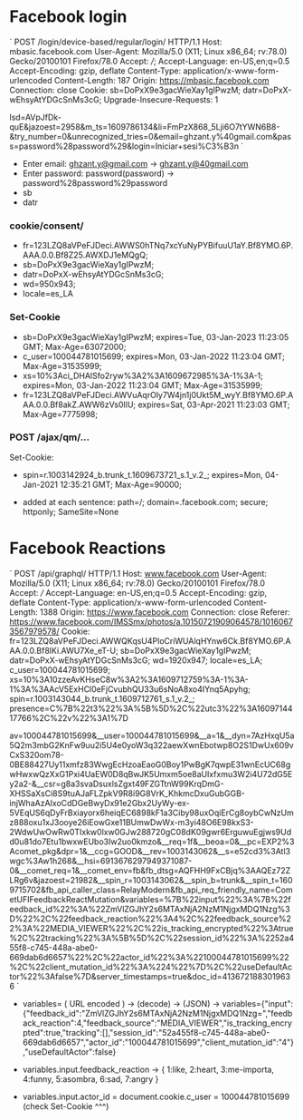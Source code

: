 # Facebook login

`
POST /login/device-based/regular/login/ HTTP/1.1
Host: mbasic.facebook.com
User-Agent: Mozilla/5.0 (X11; Linux x86_64; rv:78.0) Gecko/20100101 Firefox/78.0
Accept: */*;
Accept-Language: en-US,en;q=0.5
Accept-Encoding: gzip, deflate
Content-Type: application/x-www-form-urlencoded
Content-Length: 187
Origin: https://mbasic.facebook.com
Connection: close
Cookie: sb=DoPxX9e3gacWieXay1gIPwzM; datr=DoPxX-wEhsyAtYDGcSnMs3cG;
Upgrade-Insecure-Requests: 1

lsd=AVpJfDk-quE&jazoest=2958&m_ts=1609786134&li=FmPzX868_5Lji6O7tYWN6B8-&try_number=0&unrecognized_tries=0&email=ghzant.y%40gmail.com&pass=password%28password%29&login=Iniciar+sesi%C3%B3n
`

* Enter email: ghzant.y@gmail.com -> ghzant.y@40gmail.com
* Enter password: password(password) -> password%28password%29password
* sb
* datr

### cookie/consent/
* fr=123LZQ8aVPeFJDeci.AWWS0hTNq7xcYuNyPYBifuuU1aY.Bf8YMO.6P.AAA.0.0.Bf8Z25.AWXDJ1eMQgQ;
* sb=DoPxX9e3gacWieXay1gIPwzM;
* datr=DoPxX-wEhsyAtYDGcSnMs3cG;
* wd=950x943;
* locale=es_LA

### Set-Cookie
* sb=DoPxX9e3gacWieXay1gIPwzM; expires=Tue, 03-Jan-2023 11:23:05 GMT; Max-Age=63072000; 
* c_user=100044781015699; expires=Mon, 03-Jan-2022 11:23:04 GMT; Max-Age=31535999; 
* xs=10%3Aci_DHAlSfo2ryw%3A2%3A1609672985%3A-1%3A-1; expires=Mon, 03-Jan-2022 11:23:04 GMT; Max-Age=31535999; 
* fr=123LZQ8aVPeFJDeci.AWVuAqrOly7W4jn1j0Ukt5M_wyY.Bf8YMO.6P.AAA.0.0.Bf8akZ.AWW6zVs0IlU; expires=Sat, 03-Apr-2021 11:23:03 GMT; Max-Age=7775998; 

### POST /ajax/qm/...
Set-Cookie:
* spin=r.1003142924_b.trunk_t.1609673721_s.1_v.2_; expires=Mon, 04-Jan-2021 12:35:21 GMT; Max-Age=90000;

- added at each sentence: path=/; domain=.facebook.com; secure; httponly; SameSite=None

# Facebook Reactions
`
POST /api/graphql/ HTTP/1.1
Host: www.facebook.com
User-Agent: Mozilla/5.0 (X11; Linux x86_64; rv:78.0) Gecko/20100101 Firefox/78.0
Accept: */*
Accept-Language: en-US,en;q=0.5
Accept-Encoding: gzip, deflate
Content-Type: application/x-www-form-urlencoded
Content-Length: 1388
Origin: https://www.facebook.com
Connection: close
Referer: https://www.facebook.com/IMSSmx/photos/a.10150721909064578/10160673567979578/
Cookie: fr=123LZQ8aVPeFJDeci.AWWQKqsU4PloCriWUAlqHYnw6Ck.Bf8YMO.6P.AAA.0.0.Bf8lKi.AWU7Xe_eT-U; sb=DoPxX9e3gacWieXay1gIPwzM; datr=DoPxX-wEhsyAtYDGcSnMs3cG; wd=1920x947; locale=es_LA; c_user=100044781015699; xs=10%3A10zzeAvKHseC8w%3A2%3A1609712759%3A-1%3A-1%3A%3AAcV5ExHCl0eFjCvubhQU33u6sNoA8xo4IYnq5Apyhg; spin=r.1003143044_b.trunk_t.1609712761_s.1_v.2_; presence=C%7B%22t3%22%3A%5B%5D%2C%22utc3%22%3A1609714417766%2C%22v%22%3A1%7D

av=100044781015699&__user=100044781015699&__a=1&__dyn=7AzHxqU5a5Q2m3mbG2KnFw9uu2i5U4e0yoW3q322aewXwnEbotwp8O2S1DwUx609vCxS320om78-0BE88427Uy11xmfz83WwgEcHzoaEaoG0Boy1PwBgK7qwpE31wnEcUC68gwHwxwQzXxG1Pxi4UaEW0D8qBwJK5Umxm5oe8aUlxfxmu3W2i4U72dG5Ey2a2-&__csr=g8a3svaDsuxlsZgxt49FZGTtnW99KrqDmG-XHSSaXsCi8S9tuAJaFLZpkV9R8i9G8VrK_KhkmcDxuGubGGB-injWhaAzAIxoCdDGeBwyDx91e2Gbx2UyWy-ex-5VEqUS6qDyFrBxiayorx6heiqEC6898kF1a3Ciby98uxOqiErCg8oybCwNzUmz888oxu1xJ3ooye26iEowGxe11BUmwDwWx-m3yi48O6E98kxS3-2WdwUwOwRw0TIxkw0lxw0GJw288720gC08dK09gwr6ErguwuEgjws9Udd0u81do7Etu1bwxwEUbo3Iw2uo0kmzo&__req=1f&__beoa=0&__pc=EXP2%3Acomet_pkg&dpr=1&__ccg=GOOD&__rev=1003143062&__s=e52cd3%3Atl3wgc%3Aw1h268&__hsi=6913676297949371087-0&__comet_req=1&__comet_env=fb&fb_dtsg=AQFHH9FxCBjq%3AAQEz72ZLRg6v&jazoest=21982&__spin_r=1003143062&__spin_b=trunk&__spin_t=1609715702&fb_api_caller_class=RelayModern&fb_api_req_friendly_name=CometUFIFeedbackReactMutation&variables=%7B%22input%22%3A%7B%22feedback_id%22%3A%22ZmVlZGJhY2s6MTAxNjA2NzM1NjgxMDQ1Nzg%3D%22%2C%22feedback_reaction%22%3A4%2C%22feedback_source%22%3A%22MEDIA_VIEWER%22%2C%22is_tracking_encrypted%22%3Atrue%2C%22tracking%22%3A%5B%5D%2C%22session_id%22%3A%2252a455f8-c745-448a-abe0-669dab6d6657%22%2C%22actor_id%22%3A%22100044781015699%22%2C%22client_mutation_id%22%3A%224%22%7D%2C%22useDefaultActor%22%3Afalse%7D&server_timestamps=true&doc_id=4136721883019636
`

* variables= ( URL encoded ) -> (decode) -> (JSON) -> 
variables={"input":{"feedback_id":"ZmVlZGJhY2s6MTAxNjA2NzM1NjgxMDQ1Nzg=","feedback_reaction":4,"feedback_source":"MEDIA_VIEWER","is_tracking_encrypted":true,"tracking":[],"session_id":"52a455f8-c745-448a-abe0-669dab6d6657","actor_id":"100044781015699","client_mutation_id":"4"},"useDefaultActor":false}

- variables.input.feedback_reaction -> {
	  1:like,
	  2:heart,
	  3:me-importa,
	  4:funny,
	  5:asombra,
	  6:sad,
	  7:angry
}

- variables.input.actor_id = document.cookie.c_user = 100044781015699 (check Set-Cookie ^^^) 

